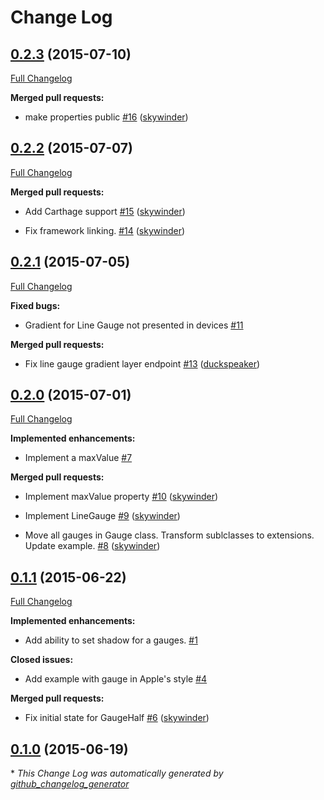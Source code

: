 # Change Log

## [0.2.3](https://github.com/skywinder/GaugeKit/tree/0.2.3) (2015-07-10)

[Full Changelog](https://github.com/skywinder/GaugeKit/compare/0.2.2...0.2.3)

**Merged pull requests:**

- make properties public [\#16](https://github.com/skywinder/GaugeKit/pull/16) ([skywinder](https://github.com/skywinder))

## [0.2.2](https://github.com/skywinder/GaugeKit/tree/0.2.2) (2015-07-07)

[Full Changelog](https://github.com/skywinder/GaugeKit/compare/0.2.1...0.2.2)

**Merged pull requests:**

- Add Carthage support [\#15](https://github.com/skywinder/GaugeKit/pull/15) ([skywinder](https://github.com/skywinder))

- Fix framework linking. [\#14](https://github.com/skywinder/GaugeKit/pull/14) ([skywinder](https://github.com/skywinder))

## [0.2.1](https://github.com/skywinder/GaugeKit/tree/0.2.1) (2015-07-05)

[Full Changelog](https://github.com/skywinder/GaugeKit/compare/0.2.0...0.2.1)

**Fixed bugs:**

- Gradient for Line Gauge not presented in devices [\#11](https://github.com/skywinder/GaugeKit/issues/11)

**Merged pull requests:**

- Fix line gauge gradient layer endpoint [\#13](https://github.com/skywinder/GaugeKit/pull/13) ([duckspeaker](https://github.com/duckspeaker))

## [0.2.0](https://github.com/skywinder/GaugeKit/tree/0.2.0) (2015-07-01)

[Full Changelog](https://github.com/skywinder/GaugeKit/compare/0.1.1...0.2.0)

**Implemented enhancements:**

- Implement a maxValue [\#7](https://github.com/skywinder/GaugeKit/issues/7)

**Merged pull requests:**

- Implement maxValue property [\#10](https://github.com/skywinder/GaugeKit/pull/10) ([skywinder](https://github.com/skywinder))

- Implement LineGauge [\#9](https://github.com/skywinder/GaugeKit/pull/9) ([skywinder](https://github.com/skywinder))

- Move all gauges in Gauge class. Transform sublclasses to extensions. Update example. [\#8](https://github.com/skywinder/GaugeKit/pull/8) ([skywinder](https://github.com/skywinder))

## [0.1.1](https://github.com/skywinder/GaugeKit/tree/0.1.1) (2015-06-22)

[Full Changelog](https://github.com/skywinder/GaugeKit/compare/0.1.0...0.1.1)

**Implemented enhancements:**

- Add ability to set shadow for a gauges. [\#1](https://github.com/skywinder/GaugeKit/issues/1)

**Closed issues:**

- Add example with gauge in Apple's style [\#4](https://github.com/skywinder/GaugeKit/issues/4)

**Merged pull requests:**

- Fix initial state for GaugeHalf [\#6](https://github.com/skywinder/GaugeKit/pull/6) ([skywinder](https://github.com/skywinder))

## [0.1.0](https://github.com/skywinder/GaugeKit/tree/0.1.0) (2015-06-19)



\* *This Change Log was automatically generated by [github_changelog_generator](https://github.com/skywinder/Github-Changelog-Generator)*
